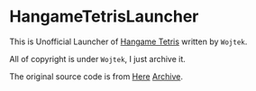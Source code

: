 # HangameTetrisLauncher

This is Unofficial Launcher of [Hangame Tetris](https://www.hangame.com/) written by `Wojtek`.

All of copyright is under `Wojtek`, I just archive it.

The original source code is from [Here](http://tetrisonline.pl/forum/viewtopic.php?f=5&t=73) [Archive](https://archive.is/RtbOt).

